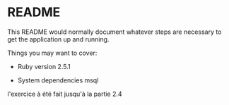# README

This README would normally document whatever steps are necessary to get the
application up and running.

Things you may want to cover:

* Ruby version 2.5.1

* System dependencies msql

l'exercice à été fait jusqu'à la partie 2.4
